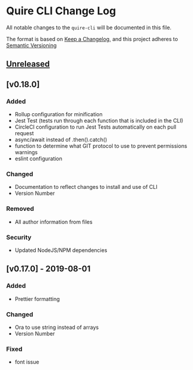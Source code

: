 # Quire CLI Change Log

All notable changes to the `quire-cli` will be documented in this file. 

The format is based on [Keep a Changelog](https://keepachangelog.com/en/1.0.0/), 
and this project adheres to [Semantic Versioning](https://semver.org/spec/v2.0.0.html)

## [Unreleased]
## [v0.18.0] 
### Added
- Rollup configuration for minification
- Jest Test (tests run through each function that is included in the CLI)
- CircleCI configuration to run Jest Tests automatically on each pull request
- async/await instead of .then().catch()
- function to determine what GIT protocol to use to prevent permissions warnings
- eslint configuration

### Changed
- Documentation to reflect changes to install and use of CLI
- Version Number

### Removed
- All author information from files

### Security
* Updated NodeJS/NPM dependencies

## [v0.17.0] - 2019-08-01
### Added
+ Prettier formatting 

### Changed
- Ora to use string instead of arrays
- Version Number

### Fixed
- font issue

[Unreleased]: https://github.com/gettypubs/quire-cli/compare/v0.18.0...HEAD
[Unreleased]: https://github.com/gettypubs/quire-cli/compare/v0.17.0...v0.18.0


